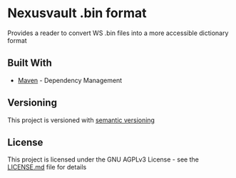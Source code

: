 # Nexusvault .bin format

Provides a reader to convert WS .bin files into a more accessible dictionary format

## Built With

* [Maven](https://maven.apache.org/) - Dependency Management

## Versioning

This project is versioned with [semantic versioning](http://semver.org/)

## License

This project is licensed under the GNU AGPLv3 License - see the [LICENSE.md](LICENSE.md) file for details

